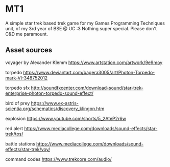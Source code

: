 # MT1
 A simple star trek based trek game for my Games Programming Techniques unit, of my 3rd year of BSE @ UC :3
 Nothing super special. Please don't C&D me paramount. 
## Asset sources
voyager by Alexander Klemm https://www.artstation.com/artwork/9e9moy

torpedo https://www.deviantart.com/bagera3005/art/Photon-Torpedo-mark-VI-348752012

torpedo sfx http://soundfxcenter.com/download-sound/star-trek-enterprise-photon-torpedo-sound-effect/

bird of prey https://www.ex-astris-scientia.org/schematics/discovery_klingon.htm

explosion https://www.youtube.com/shorts/5_2AteP2r6w

red alert https://www.mediacollege.com/downloads/sound-effects/star-trek/tos/

battle stations https://www.mediacollege.com/downloads/sound-effects/star-trek/voy/

command codes https://www.trekcore.com/audio/

